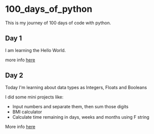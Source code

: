 # 100_days_of_python

This is my journey of 100 days of code with python. 


## Day 1
I am learning  the Hello World.

more info [here](Day1/day1.md)

## Day 2 

Today I'm learning about data types as Integers, Floats and Booleans

I did some mini projects like:

* Input numbers and separate them, then sum those digits
* BMI calculator
* Calculate time remaining in days, weeks and months using F string

More info [here](Day2/day2.md)
